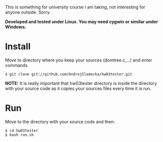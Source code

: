 This is something for university course I am taking, not interesting for anyone outside. Sorry.

**Developed and tested under Linux. You may need cygwin or similar under Windows.**

Install
=======

Move to directory where you keep your sources (domtree.c,...) and enter commands

	$ git clone git://github.com/OndrejSlamecka/hw03tester.git

**NOTE:** It is really important that hw03tester directory is inside the directory with your source code as it copies your sources files every time it is run.

Run
===

Move to the directory with your source code and then:

	$ cd hw03tester
	$ bash run.sh



